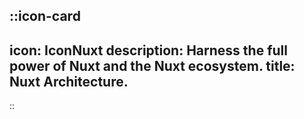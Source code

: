 ::icon-card
---
icon: IconNuxt
description: Harness the full power of Nuxt and the Nuxt ecosystem.
title: Nuxt Architecture.
---
::
